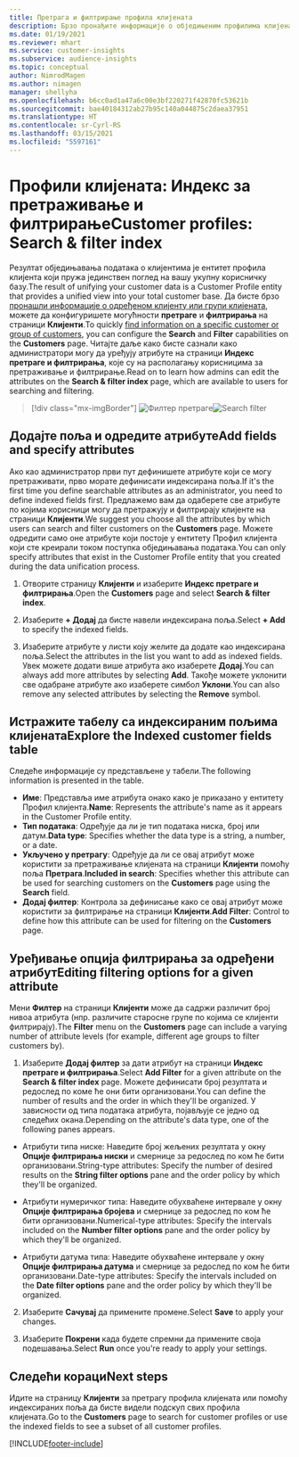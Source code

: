 ```yaml
---
title: Претрага и филтрирање профила клијената
description: Брзо пронађите информације о обједињеним профилима клијената и филтрирајте према одређеним атрибутима.
ms.date: 01/19/2021
ms.reviewer: mhart
ms.service: customer-insights
ms.subservice: audience-insights
ms.topic: conceptual
author: NimrodMagen
ms.author: nimagen
manager: shellyha
ms.openlocfilehash: b6cc0ad1a47a6c00e3bf220271f42870fc53621b
ms.sourcegitcommit: bae40184312ab27b95c140a044875c2daea37951
ms.translationtype: HT
ms.contentlocale: sr-Cyrl-RS
ms.lasthandoff: 03/15/2021
ms.locfileid: "5597161"
---
```

# <a name="customer-profiles-search--filter-index"></a><span data-ttu-id="8cf7f-103">Профили клијената: Индекс за претраживање и филтрирање</span><span class="sxs-lookup"><span data-stu-id="8cf7f-103">Customer profiles: Search & filter index</span></span>

<span data-ttu-id="8cf7f-104">Резултат обједињавања података о клијентима је ентитет профила клијента који пружа јединствен поглед на вашу укупну корисничку базу.</span><span class="sxs-lookup"><span data-stu-id="8cf7f-104">The result of unifying your customer data is a Customer Profile entity that provides a unified view into your total customer base.</span></span> <span data-ttu-id="8cf7f-105">Да бисте брзо [пронашли информације о одређеном клијенту или групи клијената](customer-profiles.md), можете да конфигуришете могућности **претраге** и **филтрирања** на страници **Клијенти**.</span><span class="sxs-lookup"><span data-stu-id="8cf7f-105">To quickly [find information on a specific customer or group of customers](customer-profiles.md), you can configure the **Search** and **Filter** capabilities on the **Customers** page.</span></span> <span data-ttu-id="8cf7f-106">Читајте даље како бисте сазнали како администратори могу да уређују атрибуте на страници **Индекс претраге и филтрирања**, које су на располагању корисницима за претраживање и филтрирање.</span><span class="sxs-lookup"><span data-stu-id="8cf7f-106">Read on to learn how admins can edit the attributes on the **Search & filter index** page, which are available to users for searching and filtering.</span></span>

> [!div class="mx-imgBorder"]
> <span data-ttu-id="8cf7f-107">![Филтер претраге](media/search-filter.png "Филтер претраге")</span><span class="sxs-lookup"><span data-stu-id="8cf7f-107">![Search filter](media/search-filter.png "Search filter")</span></span>

## <a name="add-fields-and-specify-attributes"></a><span data-ttu-id="8cf7f-108">Додајте поља и одредите атрибуте</span><span class="sxs-lookup"><span data-stu-id="8cf7f-108">Add fields and specify attributes</span></span>

<span data-ttu-id="8cf7f-109">Ако као администратор први пут дефинишете атрибуте који се могу претраживати, прво морате дефинисати индексирана поља.</span><span class="sxs-lookup"><span data-stu-id="8cf7f-109">If it's the first time you define searchable attributes as an administrator, you need to define indexed fields first.</span></span> <span data-ttu-id="8cf7f-110">Предлажемо вам да одаберете све атрибуте по којима корисници могу да претражују и филтрирају клијенте на страници **Клијенти**.</span><span class="sxs-lookup"><span data-stu-id="8cf7f-110">We suggest you choose all the attributes by which users can search and filter customers on the **Customers** page.</span></span> <span data-ttu-id="8cf7f-111">Можете одредити само оне атрибуте који постоје у ентитету Профил клијента који сте креирали током поступка обједињавања података.</span><span class="sxs-lookup"><span data-stu-id="8cf7f-111">You can only specify attributes that exist in the Customer Profile entity that you created during the data unification process.</span></span>

1. <span data-ttu-id="8cf7f-112">Отворите страницу **Клијенти** и изаберите **Индекс претраге и филтрирања**.</span><span class="sxs-lookup"><span data-stu-id="8cf7f-112">Open the **Customers** page and select **Search & filter index**.</span></span>

2. <span data-ttu-id="8cf7f-113">Изаберите **+ Додај** да бисте навели индексирана поља.</span><span class="sxs-lookup"><span data-stu-id="8cf7f-113">Select **+ Add** to specify the indexed fields.</span></span>

3. <span data-ttu-id="8cf7f-114">Изаберите атрибуте у листи коју желите да додате као индексирана поља.</span><span class="sxs-lookup"><span data-stu-id="8cf7f-114">Select the attributes in the list you want to add as indexed fields.</span></span> <span data-ttu-id="8cf7f-115">Увек можете додати више атрибута ако изаберете **Додај**.</span><span class="sxs-lookup"><span data-stu-id="8cf7f-115">You can always add more attributes by selecting **Add**.</span></span> <span data-ttu-id="8cf7f-116">Такође можете уклонити све одабране атрибуте ако изаберете симбол **Уклони**.</span><span class="sxs-lookup"><span data-stu-id="8cf7f-116">You can also remove any selected attributes by selecting the **Remove** symbol.</span></span>

## <a name="explore-the-indexed-customer-fields-table"></a><span data-ttu-id="8cf7f-117">Истражите табелу са индексираним пољима клијената</span><span class="sxs-lookup"><span data-stu-id="8cf7f-117">Explore the Indexed customer fields table</span></span>

<span data-ttu-id="8cf7f-118">Следеће информације су представљене у табели.</span><span class="sxs-lookup"><span data-stu-id="8cf7f-118">The following information is presented in the table.</span></span>

- <span data-ttu-id="8cf7f-119">**Име**: Представља име атрибута онако како је приказано у ентитету Профил клијента.</span><span class="sxs-lookup"><span data-stu-id="8cf7f-119">**Name**: Represents the attribute's name as it appears in the Customer Profile entity.</span></span>
- <span data-ttu-id="8cf7f-120">**Тип података**: Одређује да ли је тип података ниска, број или датум.</span><span class="sxs-lookup"><span data-stu-id="8cf7f-120">**Data type**: Specifies whether the data type is a string, a number, or a date.</span></span>
- <span data-ttu-id="8cf7f-121">**Укључено у претрагу**: Одређује да ли се овај атрибут може користити за претраживање клијената на страници **Клијенти** помоћу поља **Претрага**.</span><span class="sxs-lookup"><span data-stu-id="8cf7f-121">**Included in search**: Specifies whether this attribute can be used for searching customers on the **Customers** page using the **Search** field.</span></span>
- <span data-ttu-id="8cf7f-122">**Додај филтер**: Контрола за дефинисање како се овај атрибут може користити за филтрирање на страници **Клијенти**.</span><span class="sxs-lookup"><span data-stu-id="8cf7f-122">**Add Filter**: Control to define how this attribute can be used for filtering on the **Customers** page.</span></span>

## <a name="editing-filtering-options-for-a-given-attribute"></a><span data-ttu-id="8cf7f-123">Уређивање опција филтрирања за одређени атрибут</span><span class="sxs-lookup"><span data-stu-id="8cf7f-123">Editing filtering options for a given attribute</span></span>

<span data-ttu-id="8cf7f-124">Мени **Филтер** на страници **Клијенти** може да садржи различит број нивоа атрибута (нпр. различите старосне групе по којима се клијенти филтрирају).</span><span class="sxs-lookup"><span data-stu-id="8cf7f-124">The **Filter** menu on the **Customers** page can include a varying number of attribute levels (for example, different age groups to filter customers by).</span></span>

1. <span data-ttu-id="8cf7f-125">Изаберите **Додај филтер** за дати атрибут на страници **Индекс претраге и филтрирања**.</span><span class="sxs-lookup"><span data-stu-id="8cf7f-125">Select **Add Filter** for a given attribute on the **Search & filter index** page.</span></span> <span data-ttu-id="8cf7f-126">Можете дефинисати број резултата и редослед по коме ће они бити организовани.</span><span class="sxs-lookup"><span data-stu-id="8cf7f-126">You can define the number of results and the order in which they'll be organized.</span></span> <span data-ttu-id="8cf7f-127">У зависности од типа података атрибута, појављује се једно од следећих окана.</span><span class="sxs-lookup"><span data-stu-id="8cf7f-127">Depending on the attribute's data type, one of the following panes appears.</span></span>

- <span data-ttu-id="8cf7f-128">Атрибути типа ниске: Наведите број жељених резултата у окну **Опције филтрирања ниски** и смернице за редослед по ком ће бити организовани.</span><span class="sxs-lookup"><span data-stu-id="8cf7f-128">String-type attributes: Specify the number of desired results on the **String filter options** pane and the order policy by which they'll be organized.</span></span>

- <span data-ttu-id="8cf7f-129">Атрибути нумеричког типа: Наведите обухваћене интервале у окну **Опције филтрирања бројева** и смернице за редослед по ком ће бити организовани.</span><span class="sxs-lookup"><span data-stu-id="8cf7f-129">Numerical-type attributes: Specify the intervals included on the **Number filter options** pane and the order policy by which they'll be organized.</span></span>

- <span data-ttu-id="8cf7f-130">Атрибути датума типа: Наведите обухваћене интервале у окну **Опције филтрирања датума** и смернице за редослед по ком ће бити организовани.</span><span class="sxs-lookup"><span data-stu-id="8cf7f-130">Date-type attributes:  Specify the intervals included on the **Date filter options** pane and the order policy by which they'll be organized.</span></span>

2. <span data-ttu-id="8cf7f-131">Изаберите **Сачувај** да примените промене.</span><span class="sxs-lookup"><span data-stu-id="8cf7f-131">Select **Save** to apply your changes.</span></span>

3. <span data-ttu-id="8cf7f-132">Изаберите **Покрени** када будете спремни да примените своја подешавања.</span><span class="sxs-lookup"><span data-stu-id="8cf7f-132">Select **Run** once you're ready to apply your settings.</span></span>

## <a name="next-steps"></a><span data-ttu-id="8cf7f-133">Следећи кораци</span><span class="sxs-lookup"><span data-stu-id="8cf7f-133">Next steps</span></span>

<span data-ttu-id="8cf7f-134">Идите на страницу **Клијенти** за претрагу профила клијената или помоћу индексираних поља да бисте видели подскуп свих профила клијената.</span><span class="sxs-lookup"><span data-stu-id="8cf7f-134">Go to the **Customers** page to search for customer profiles or use the indexed fields to see a subset of all customer profiles.</span></span>


[!INCLUDE[footer-include](../includes/footer-banner.md)]